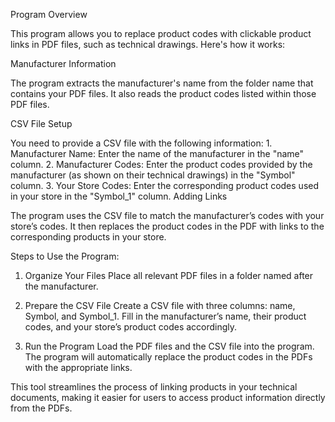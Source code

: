 Program Overview

This program allows you to replace product codes with clickable product links in PDF files, such as technical drawings. Here's how it works:

Manufacturer Information

  The program extracts the manufacturer's name from the folder name that contains your PDF files.
  It also reads the product codes listed within those PDF files.

CSV File Setup

  You need to provide a CSV file with the following information:
    1. Manufacturer Name: Enter the name of the manufacturer in the "name" column.
    2. Manufacturer Codes: Enter the product codes provided by the manufacturer (as shown on their technical drawings) in the "Symbol" column.
    3. Your Store Codes: Enter the corresponding product codes used in your store in the "Symbol_1" column.
Adding Links

  The program uses the CSV file to match the manufacturer’s codes with your store’s codes.
  It then replaces the product codes in the PDF with links to the corresponding products in your store.

Steps to Use the Program:

  1. Organize Your Files
    Place all relevant PDF files in a folder named after the manufacturer.

  2. Prepare the CSV File
    Create a CSV file with three columns: name, Symbol, and Symbol_1.
    Fill in the manufacturer’s name, their product codes, and your store’s product codes accordingly.

  3. Run the Program
    Load the PDF files and the CSV file into the program.
    The program will automatically replace the product codes in the PDFs with the appropriate links.

This tool streamlines the process of linking products in your technical documents, making it easier for users to access product information directly from the PDFs.
